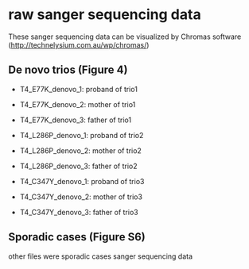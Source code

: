 # raw sanger sequencing data

These sanger sequencing data can be visualized by Chromas software (http://technelysium.com.au/wp/chromas/)

## De novo trios (Figure 4)
- T4_E77K_denovo_1: proband of trio1
- T4_E77K_denovo_2: mother of trio1
- T4_E77K_denovo_3: father of trio1

- T4_L286P_denovo_1: proband of trio2
- T4_L286P_denovo_2: mother of trio2
- T4_L286P_denovo_3: father of trio2

- T4_C347Y_denovo_1: proband of trio3
- T4_C347Y_denovo_2: mother of trio3
- T4_C347Y_denovo_3: father of trio3

## Sporadic cases (Figure S6)
other files were sporadic cases sanger sequencing data
